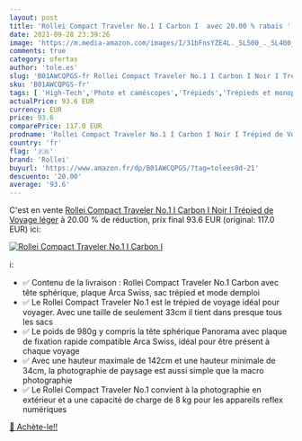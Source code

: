 ```yaml
---
layout: post
title: 'Rollei Compact Traveler No.1 I Carbon I  avec 20.00 % rabais '
date: 2021-09-28 23:39:26
image: 'https://m.media-amazon.com/images/I/31bFnsYZE4L._SL500_._SL400_.jpg'
comments: true
category: ofertas
author: 'tole.es'
slug: 'B01AWCQPGS-fr Rollei Compact Traveler No.1 I Carbon I Noir I Trépied de...'
sku: 'B01AWCQPGS-fr'
tags: [ 'High-Tech','Photo et caméscopes','Trépieds','Trépieds et monopods','rollei', ]
actualPrice: 93.6 EUR
currency: EUR
price: 93.6
comparePrice: 117.0 EUR
prodname: 'Rollei Compact Traveler No.1 I Carbon I Noir I Trépied de Voyage léger'
country: 'fr'
flag: '🇫🇷'
brand: 'Rollei'
buyurl: 'https://www.amazon.fr/dp/B01AWCQPGS/?tag=tolees0d-21'
descuento: '20.00'
average: '93.6'
---
```


C'est en vente [Rollei Compact Traveler No.1 I Carbon I Noir I Trépied de Voyage léger](https://www.amazon.fr/dp/B01AWCQPGS/?tag=tolees0d-21)  à  20.00 % de réduction, prix final  93.6 EUR (original: 117.0 EUR) ici:

[![Rollei Compact Traveler No.1 I Carbon I ](https://m.media-amazon.com/images/I/31bFnsYZE4L._SL500_._SL400_.jpg)](https://www.amazon.fr/dp/B01AWCQPGS/?tag=tolees0d-21)

ℹ️:

- ✅ Contenu de la livraison : Rollei Compact Traveler No.1 Carbon avec tête sphérique, plaque Arca Swiss, sac trépied et mode demploi
- ✅ Le Rollei Compact Traveler No.1 est le trépied de voyage idéal pour voyager. Avec une taille de seulement 33cm il tient dans presque tous les sacs
- ✅ Le poids de 980g y compris la tête sphérique Panorama avec plaque de fixation rapide compatible Arca Swiss, idéal pour être présent à chaque voyage
- ✅ Avec une hauteur maximale de 142cm et une hauteur minimale de 34cm, la photographie de paysage est aussi simple que la macro photographie
- ✅ Le Rollei Compact Traveler No.1 convient à la photographie en extérieur et a une capacité de charge de 8 kg pour les appareils reflex numériques

[🛒 Achète-le!!](https://www.amazon.fr/dp/B01AWCQPGS/?tag=tolees0d-21)
